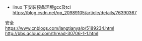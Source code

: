 * linux 下安装预备环境gcc及tcl   
https://blog.csdn.net/qq_20989105/article/details/76390367   

安全   
https://www.cnblogs.com/langtianya/p/5189234.html   
http://bbs.qcloud.com/thread-30706-1-1.html   
